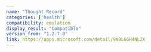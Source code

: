 ```yaml
---
name: "Thought Record"
categories: ['health']
compatibility: emulation
display_result: "Compatible"
version_from: "1.2.7.0"
link: https://apps.microsoft.com/detail/9NBLGGH4NLZX
---
```

